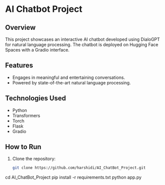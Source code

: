 # AI Chatbot Project

## Overview
This project showcases an interactive AI chatbot developed using DialoGPT for natural language processing. The chatbot is deployed on Hugging Face Spaces with a Gradio interface.

## Features
- Engages in meaningful and entertaining conversations.
- Powered by state-of-the-art natural language processing.

## Technologies Used
- Python
- Transformers
- Torch
- Flask
- Gradio

## How to Run
1. Clone the repository:
   ```bash
   git clone https://github.com/harshidi/AI_ChatBot_Project.git
cd AI_ChatBot_Project
pip install -r requirements.txt
python app.py
